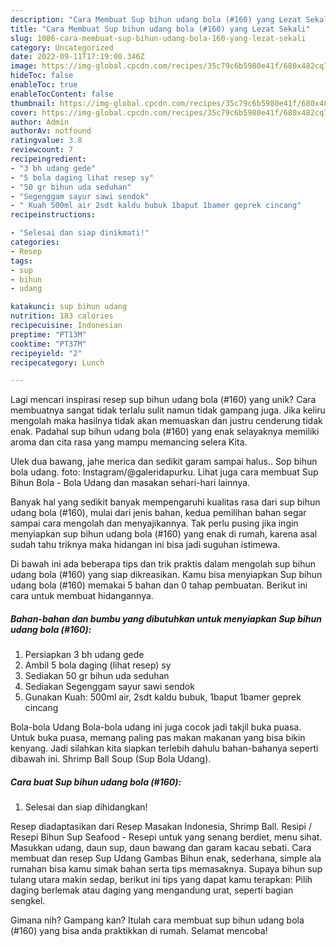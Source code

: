 ```yaml
---
description: "Cara Membuat Sup bihun udang bola (#160) yang Lezat Sekali"
title: "Cara Membuat Sup bihun udang bola (#160) yang Lezat Sekali"
slug: 1086-cara-membuat-sup-bihun-udang-bola-160-yang-lezat-sekali
category: Uncategorized
date: 2022-09-11T17:19:00.346Z
image: https://img-global.cpcdn.com/recipes/35c79c6b5980e41f/680x482cq70/sup-bihun-udang-bola-160-foto-resep-utama.jpg
hideToc: false
enableToc: true
enableTocContent: false
thumbnail: https://img-global.cpcdn.com/recipes/35c79c6b5980e41f/680x482cq70/sup-bihun-udang-bola-160-foto-resep-utama.jpg
cover: https://img-global.cpcdn.com/recipes/35c79c6b5980e41f/680x482cq70/sup-bihun-udang-bola-160-foto-resep-utama.jpg
author: Admin
authorAv: notfound
ratingvalue: 3.8
reviewcount: 7
recipeingredient:
- "3 bh udang gede"
- "5 bola daging lihat resep sy"
- "50 gr bihun uda seduhan"
- "Segenggam sayur sawi sendok"
- " Kuah 500ml air 2sdt kaldu bubuk 1baput 1bamer geprek cincang"
recipeinstructions:

- "Selesai dan siap dinikmati!"
categories:
- Resep
tags:
- sup
- bihun
- udang

katakunci: sup bihun udang 
nutrition: 183 calories
recipecuisine: Indonesian
preptime: "PT13M"
cooktime: "PT37M"
recipeyield: "2"
recipecategory: Lunch

---
```





Lagi mencari inspirasi resep sup bihun udang bola (#160) yang unik? Cara membuatnya sangat tidak terlalu sulit namun tidak gampang juga. Jika keliru mengolah maka hasilnya tidak akan memuaskan dan justru cenderung tidak enak. Padahal sup bihun udang bola (#160) yang enak selayaknya memiliki aroma dan cita rasa yang mampu memancing selera Kita.





Ulek dua bawang, jahe merica dan sedikit garam sampai halus.. Sop bihun bola udang. foto: Instagram/@galeridapurku. Lihat juga cara membuat Sup Bihun Bola - Bola Udang dan masakan sehari-hari lainnya.

Banyak hal yang sedikit banyak mempengaruhi kualitas rasa dari sup bihun udang bola (#160), mulai dari jenis bahan, kedua pemilihan bahan segar sampai cara mengolah dan menyajikannya. Tak perlu pusing jika ingin menyiapkan sup bihun udang bola (#160) yang enak di rumah, karena asal sudah tahu triknya maka hidangan ini bisa jadi suguhan istimewa.






Di bawah ini ada beberapa tips dan trik praktis dalam mengolah sup bihun udang bola (#160) yang siap dikreasikan. Kamu bisa menyiapkan Sup bihun udang bola (#160) memakai 5 bahan dan 0 tahap pembuatan. Berikut ini cara untuk membuat hidangannya.

<!--inarticleads1-->

##### Bahan-bahan dan bumbu yang dibutuhkan untuk menyiapkan Sup bihun udang bola (#160):

1. Persiapkan 3 bh udang gede
1. Ambil 5 bola daging (lihat resep) sy
1. Sediakan 50 gr bihun uda seduhan
1. Sediakan Segenggam sayur sawi sendok
1. Gunakan  Kuah: 500ml air, 2sdt kaldu bubuk, 1baput 1bamer geprek cincang


Bola-bola Udang Bola-bola udang ini juga cocok jadi takjil buka puasa. Untuk buka puasa, memang paling pas makan makanan yang bisa bikin kenyang. Jadi silahkan kita siapkan terlebih dahulu bahan-bahanya seperti dibawah ini. Shrimp Ball Soup (Sup Bola Udang). 

<!--inarticleads2-->

##### Cara buat Sup bihun udang bola (#160):


1. Selesai dan siap dihidangkan!

Resep diadaptasikan dari Resep Masakan Indonesia, Shrimp Ball. Resipi / Resepi Bihun Sup Seafood - Resepi untuk yang senang berdiet, menu sihat. Masukkan udang, daun sup, daun bawang dan garam kacau sebati. Cara membuat dan resep Sup Udang Gambas Bihun enak, sederhana, simple ala rumahan bisa kamu simak bahan serta tips memasaknya. Supaya bihun sup tulang utara makin sedap, berikut ini tips yang dapat kamu terapkan: Pilih daging berlemak atau daging yang mengandung urat, seperti bagian sengkel. 

Gimana nih? Gampang kan? Itulah cara membuat sup bihun udang bola (#160) yang bisa anda praktikkan di rumah. Selamat mencoba!
